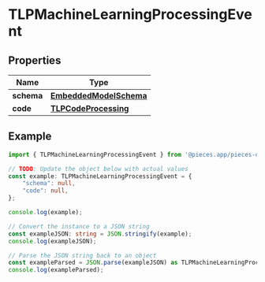 
# TLPMachineLearningProcessingEvent


## Properties

Name | Type
------------ | -------------
**schema** | [**EmbeddedModelSchema**](EmbeddedModelSchema)
**code** | [**TLPCodeProcessing**](TLPCodeProcessing)

## Example

```typescript
import { TLPMachineLearningProcessingEvent } from '@pieces.app/pieces-os-client';

// TODO: Update the object below with actual values
const example: TLPMachineLearningProcessingEvent = {
    "schema": null,
    "code": null,
};

console.log(example);

// Convert the instance to a JSON string
const exampleJSON: string = JSON.stringify(example);
console.log(exampleJSON);

// Parse the JSON string back to an object
const exampleParsed = JSON.parse(exampleJSON) as TLPMachineLearningProcessingEvent;
console.log(exampleParsed);
```


